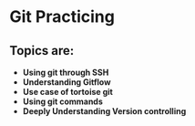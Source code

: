 # Git Practicing
## Topics are:
* **Using git through SSH**
* **Understanding Gitflow**
* **Use case of tortoise git**
* **Using git commands**
* **Deeply Understanding Version controlling**
